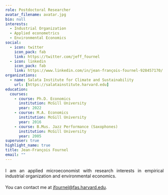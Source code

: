 ```yaml
---
role: Postdoctoral Researcher
avatar_filename: avatar.jpg
bio: null
interests:
  - Industrial Organization
  - Applied econometrics
  - Environmental Economics
social:
  - icon: twitter
    icon_pack: fab
    link: https://twitter.com/jeff_fournel
  - icon: linkedin
    icon_pack: fab
    link: https://www.linkedin.com/in/jean-françois-fournel-928457170/
organizations:
  - name: Salata Institute for Climate and Sustainability
    url: [https://salatainstitute.harvard.edu]
education:
  courses:
    - course: Ph.D. Economics
      institution: McGill University
      year: 2022
    - course: M.A. Economics
      institution: McGill University
      year: 2016
    - course: B.Mus. Jazz Performance (Saxophones)
      institution: McGill University
      year: 2005
superuser: true
highlight_name: true
title: Jean-François Fournel
email: ""
---
```

<div style="text-align: justify"> 
<p style="margin-top:0.5cm;"> I am an applied microeconomist with research interests in empirical industrial organization and environmental economics.  </p>
<p style="margin-top:0.5cm;"> You can contact me at <a href = "mailto:jean-francois.fournel@tse-fr.eu"><u>jfournel@fas.harvard.edu</u></a>.</p>
</div>
